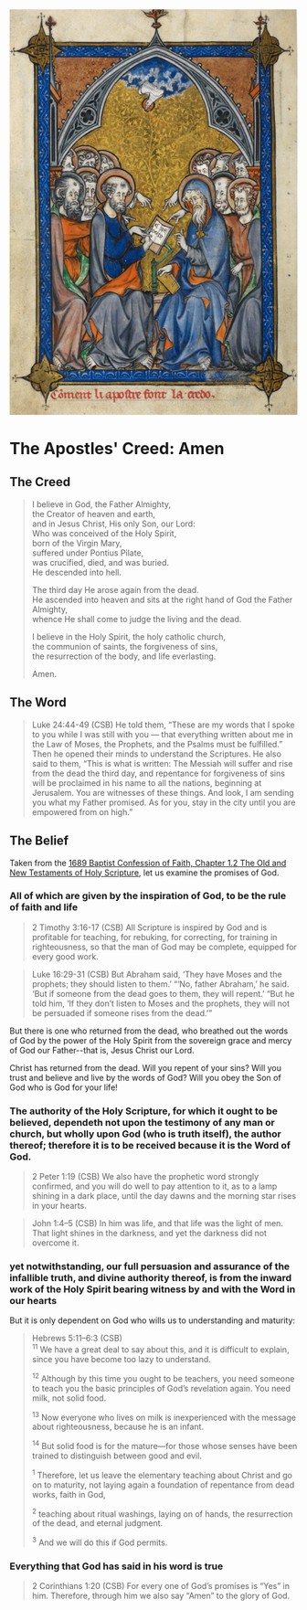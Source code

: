 <img class="intro-right" src="../images/art-apostles-creed.png">

# The Apostles' Creed: Amen

## The Creed

>I believe in God, the Father Almighty,  
>the Creator of heaven and earth,  
>and in Jesus Christ, His only Son, our Lord:  
>Who was conceived of the Holy Spirit,  
>born of the Virgin Mary,  
>suffered under Pontius Pilate,  
>was crucified, died, and was buried.  
>He descended into hell.  
>  
>The third day He arose again from the dead.  
>He ascended into heaven and sits at the right hand of God the Father Almighty,  
>whence He shall come to judge the living and the dead.  
>  
>I believe in the Holy Spirit, the holy catholic church,  
>the communion of saints, the forgiveness of sins,  
>the resurrection of the body, and life everlasting.  
>  
><bgy>Amen</bgy>.

## The Word

>Luke 24:44-49 (CSB) He told them, “These are my words that I spoke to you while I was still with you — that everything written about me in the Law of Moses, the Prophets, and the Psalms must be fulfilled.” Then he opened their minds to understand the Scriptures. He also said to them, “This is what is written: The Messiah will suffer and rise from the dead the third day, and repentance for forgiveness of sins will be proclaimed in his name to all the nations, beginning at Jerusalem. You are witnesses of these things. And look, I am sending you what my Father promised. As for you, stay in the city until you are empowered from on high.”

## The Belief

Taken from the [1689 Baptist Confession of Faith, Chapter 1.2 The Old and New Testaments of Holy Scripture](https://theologic.us/confession-1689/1689-01-2-old-and-new-testaments.html), let us examine the promises of God.

### All of which are given by the inspiration of God, to be the rule of faith and life

>2 Timothy 3:16-17 (CSB) All Scripture is inspired by God and is profitable for teaching, for rebuking, for correcting, for training in righteousness, so that the man of God may be complete, equipped for every good work.

>Luke 16:29-31 (CSB) But Abraham said, ‘They have Moses and the prophets; they should listen to them.’ “‘No, father Abraham,’ he said. ‘But if someone from the dead goes to them, they will repent.’ “But he told him, ‘If they don’t listen to Moses and the prophets, they will not be persuaded if someone rises from the dead.’”

But there is one who returned from the dead, who breathed out the words of God by the power of the Holy Spirit from the sovereign grace and mercy of God our Father--that is, Jesus Christ our Lord.

Christ has returned from the dead. Will you repent of your sins? Will you trust and believe and live by the words of God? Will you obey the Son of God who is God for your life!

### The authority of the Holy Scripture, for which it ought to be believed, dependeth not upon the testimony of any man or church, but wholly upon God (who is truth itself), the author thereof; therefore it is to be received because it is the Word of God.

>2 Peter 1:19 (CSB) We also have the prophetic word strongly confirmed, and you will do well to pay attention to it, as to a lamp shining in a dark place, until the day dawns and the morning star rises in your hearts.

>John 1:4–5 (CSB) In him was life, and that life was the light of men. That light shines in the darkness, and yet the darkness did not overcome it.

### yet notwithstanding, our full persuasion and assurance of the infallible truth, and divine authority thereof, is from the inward work of the Holy Spirit bearing witness by and with the Word in our hearts

But it is only dependent on God who wills us to understanding and maturity:

>Hebrews 5:11–6:3 (CSB)  
><sup>11</sup> We have a great deal to say about this, and it is difficult to explain, since you have become too lazy to understand. 
>
><sup>12</sup> Although by this time you ought to be teachers, you need someone to teach you the basic principles of God’s revelation again. You need milk, not solid food. 
>
><sup>13</sup> Now everyone who lives on milk is inexperienced with the message about righteousness, because he is an infant. 
>
><sup>14</sup> But solid food is for the mature—for those whose senses have been trained to distinguish between good and evil. 
>
><sup>1</sup> Therefore, let us leave the elementary teaching about Christ and go on to maturity, not laying again a foundation of repentance from dead works, faith in God, 
>
><sup>2</sup> teaching about ritual washings, laying on of hands, the resurrection of the dead, and eternal judgment. 
>
><sup>3</sup> And we will do this if God permits.

### Everything that God has said in his word is true

>2 Corinthians 1:20 (CSB) For every one of God’s promises is “Yes” in him. Therefore, through him we also say “Amen” to the glory of God.
